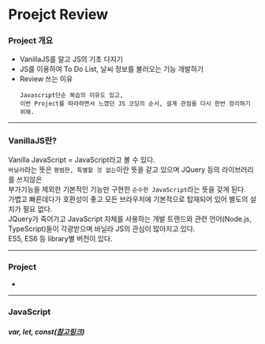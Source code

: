 # Proejct Review

### Project 개요
- VanillaJS를 알고 JS의 기초 다지기
- JS를 이용하여 To Do List, 날씨 정보를 불러오는 기능 개발하기
- Review 쓰는 이유
  <pre><code>Javascript단순 복습의 이유도 있고, 
  이번 Project를 따라하면서 느꼈던 JS 코딩의 순서, 설계 관점을 다시 한번 정리하기 위해.</code></pre>

---

### VanillaJS란?
Vanilla JavaScript = JavaScript라고 볼 수 있다.<br>
`바닐라`라는 뜻은 `평범한, 특별할 것 없는`이란 뜻을 같고 있으며 JQuery 등의 라이브러리를 쓰지않은<br>
부가기능을 제외한 기본적인 기능만 구현한 `순수한 JavaScript`라는 뜻을 갖게 된다.<br>
가볍고 빠른데다가 호환성이 좋고 모든 브라우저에 기본적으로 탑재되어 있어 별도의 설치가 필요 없다.<br>
JQuery가 죽어가고 JavaScript 자체를 사용하는 개발 트랜드와 관련 언어(Node.js, TypeScript)들이 각광받으며 바닐라 JS의 관심이 많아지고 있다.<br>
ES5, ES6 등 library별 버전이 있다.

---

### Project

- 

---

### JavaScript

##### var, let, const([참고링크](https://gist.github.com/LeoHeo/7c2a2a6dbcf80becaaa1e61e90091e5d))
